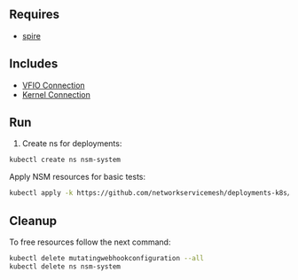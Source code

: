 ## Requires

- [spire](../spire)

## Includes

- [VFIO Connection](../use-cases/Vfio2Noop)
- [Kernel Connection](../use-cases/SriovKernel2Noop)

## Run

1. Create ns for deployments:
```bash
kubectl create ns nsm-system
```

Apply NSM resources for basic tests:
```bash
kubectl apply -k https://github.com/networkservicemesh/deployments-k8s/examples/sriov?ref=c49f92ddad3b90ca71c097522f9b3a0bb1ce28f2
```

## Cleanup

To free resources follow the next command:
```bash
kubectl delete mutatingwebhookconfiguration --all
kubectl delete ns nsm-system
```
